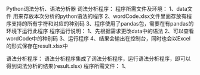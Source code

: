 Python词法分析、语法分析器
词法分析程序：
程序所需文件及环境：
	1、data文件 用来存放本次分析的python语法的程序
	2、wordCode.xlsx文件里面存放有程序支持的所有字符和对应的种别码
	3、程序使用了pandas包，需要在有pandas的环境下运行此程序
程序运行说明：
	1、先根据需求更改data中的语法
	2、可以查看wordCode中的种别码
	3、运行程序
	4、结果会输出在控制台，同时也会以Excel的形式保存在result.xlsx中

语法分析程序：
语法分析程序集成了词法分析程序，运行语法分析程序，即可以得到词法分析的结果(result.xlsx)
程序所需文件：
	1、